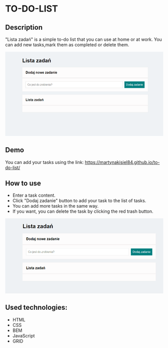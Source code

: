 # TO-DO-LIST

## Description
"Lista zadań" is a simple to-do list that you can use at home or at work. You can add new tasks,mark them as completed or delete them. 

![Martyna](https://github.com/MartynaKisiel84/to-do-list/blob/main/images/To-do-list%20(1).png?raw=true)

## Demo
You can add your tasks using the link:
https://martynakisiel84.github.io/to-do-list/

## How to use
- Enter a task content.
- Click "Dodaj zadanie" button to add your task to the list of tasks.
- You can add more tasks in the same way.
- If you want, you can delete the task by clicking the red trash button.

![gif](https://github.com/MartynaKisiel84/to-do-list/blob/main/images/Animation.gif?raw=true)

## Used technologies:
- HTML
- CSS
- BEM
- JavaScript
- GRID
